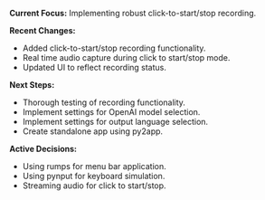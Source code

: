 **Current Focus:** Implementing robust click-to-start/stop recording.

**Recent Changes:**

* Added click-to-start/stop recording functionality.
* Real time audio capture during click to start/stop mode.
* Updated UI to reflect recording status.

**Next Steps:**

* Thorough testing of recording functionality.
* Implement settings for OpenAI model selection.
* Implement settings for output language selection.
* Create standalone app using py2app.

**Active Decisions:**

* Using rumps for menu bar application.
* Using pynput for keyboard simulation.
* Streaming audio for click to start/stop.
